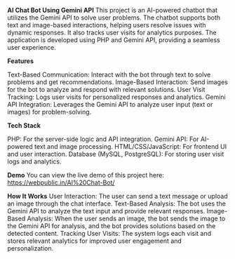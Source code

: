 **AI Chat Bot Using Gemini API**
This project is an AI-powered chatbot that utilizes the Gemini API to solve user problems. The chatbot supports both text and image-based interactions, helping users resolve issues with dynamic responses. It also tracks user visits for analytics purposes. The application is developed using PHP and Gemini API, providing a seamless user experience.

**Features**

Text-Based Communication: Interact with the bot through text to solve problems and get recommendations.
Image-Based Interaction: Send images for the bot to analyze and respond with relevant solutions.
User Visit Tracking: Logs user visits for personalized responses and analytics.
Gemini API Integration: Leverages the Gemini API to analyze user input (text or images) for problem-solving.

**Tech Stack**

PHP: For the server-side logic and API integration.
Gemini API: For AI-powered text and image processing.
HTML/CSS/JavaScript: For frontend UI and user interaction.
Database (MySQL, PostgreSQL): For storing user visit logs and analytics.

**Demo**
You can view the live demo of this project here: https://webpublic.in/AI%20Chat-Bot/

**How It Works**
User Interaction: The user can send a text message or upload an image through the chat interface.
Text-Based Analysis: The bot uses the Gemini API to analyze the text input and provide relevant responses.
Image-Based Analysis: When the user sends an image, the bot sends the image to the Gemini API for analysis, and the bot provides solutions based on the detected content.
Tracking User Visits: The system logs each visit and stores relevant analytics for improved user engagement and personalization.
